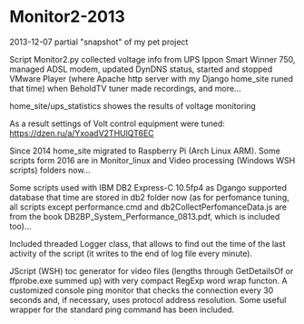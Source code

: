 # Monitor2-2013
2013-12-07 partial "snapshot" of my pet project

Script Monitor2.py collected voltage info from UPS Ippon Smart Winner 750, managed ADSL modem,
updated DynDNS status, started and stopped VMware Player (where Apache http server with my Django home_site runed that time)
when BeholdTV tuner made recordings, and more...

home_site/ups_statistics showes the results of voltage monitoring

As a result settings of Volt control equipment were tuned: https://dzen.ru/a/YxoadV2THUlQT6EC

Since 2014 home_site migrated to Raspberry Pi (Arch Linux ARM). Some scripts form 2016 are in Monitor_linux and
Video processing (Windows WSH scripts) folders now...

Some scripts used with IBM DB2 Express-C 10.5fp4 as Dgango supported database that time are stored in db2 folder now
(as for perfomance tuning, all scripts except performance.cmd and db2CollectPerfomanceData.js are from the book
DB2BP_System_Performance_0813.pdf, which is included too)...

Included threaded Logger class, that allows to find out the time of the last activity of the script (it writes to the end of log file every minute).

JScript (WSH) toc generator for video files (lengths through GetDetailsOf or ffprobe.exe summed up) with very compact RegExp word wrap functon.
A customized console ping monitor that checks the connection every 30 seconds and, if necessary, uses protocol address resolution.
Some useful wrapper for the standard ping command has been included.